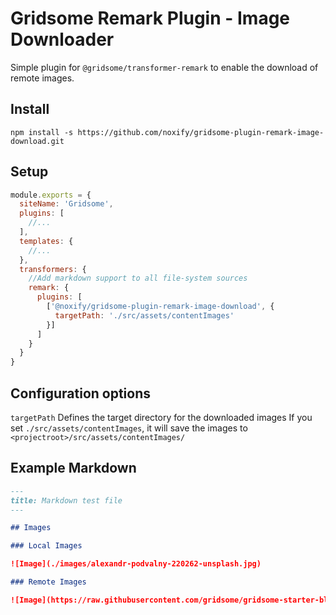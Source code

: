 # Gridsome Remark Plugin - Image Downloader

Simple plugin for `@gridsome/transformer-remark` to enable the download of remote images.

## Install

```
npm install -s https://github.com/noxify/gridsome-plugin-remark-image-download.git

```

## Setup

```js
module.exports = {
  siteName: 'Gridsome',
  plugins: [
    //...
  ],
  templates: {
    //...
  },
  transformers: {
    //Add markdown support to all file-system sources
    remark: {
      plugins: [
        ['@noxify/gridsome-plugin-remark-image-download', {
          targetPath: './src/assets/contentImages'
        }]
      ]
    }
  }
}

```

## Configuration options

`targetPath` Defines the target directory for the downloaded images If you set `./src/assets/contentImages`, it will save the images to `<projectroot>/src/assets/contentImages/`

## Example Markdown

```md
---
title: Markdown test file
---

## Images

### Local Images

![Image](./images/alexandr-podvalny-220262-unsplash.jpg)

### Remote Images

![Image](https://raw.githubusercontent.com/gridsome/gridsome-starter-blog/master/content/posts/images/alexandr-podvalny-220262-unsplash.jpg)

```
